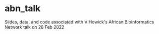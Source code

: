 # abn_talk
Slides, data, and code associated with V Howick's African Bioinformatics Network talk on 28 Feb 2022

